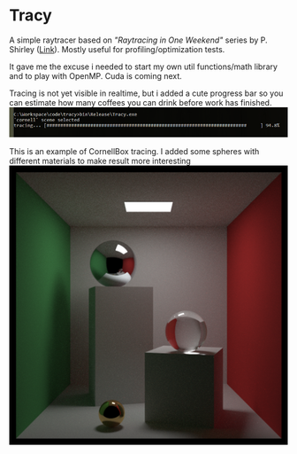 # Tracy

A simple raytracer based on *"Raytracing in One Weekend"* series by P. Shirley ([Link](https://www.amazon.com/dp/B01B5AODD8)).
Mostly useful for profiling/optimization tests.

It gave me the excuse i needed to start my own util functions/math library and to play with OpenMP. Cuda is coming next.


Tracing is not yet visible in realtime, but i added a cute progress bar so
you can estimate how many coffees you can drink before work has finished.
![tracing](doc/cmd.png)


This is an example of CornellBox tracing. I added some spheres with different
materials to make result more interesting
![cornell](doc/output.png)
